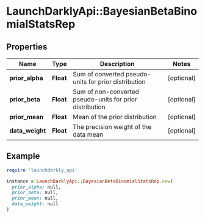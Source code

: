 # LaunchDarklyApi::BayesianBetaBinomialStatsRep

## Properties

| Name | Type | Description | Notes |
| ---- | ---- | ----------- | ----- |
| **prior_alpha** | **Float** | Sum of converted pseudo-units for prior distribution | [optional] |
| **prior_beta** | **Float** | Sum of non-converted pseudo-units for prior distribution | [optional] |
| **prior_mean** | **Float** | Mean of the prior distribution | [optional] |
| **data_weight** | **Float** | The precision weight of the data mean | [optional] |

## Example

```ruby
require 'launchdarkly_api'

instance = LaunchDarklyApi::BayesianBetaBinomialStatsRep.new(
  prior_alpha: null,
  prior_beta: null,
  prior_mean: null,
  data_weight: null
)
```


